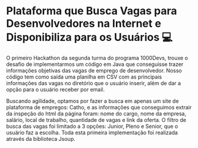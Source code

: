 # Plataforma que Busca Vagas para Desenvolvedores na Internet e Disponibiliza para os Usuários 💻

O primeiro Hackathon da segunda turma do programa 1000Devs, trouxe o desafio de implementarmos um código em Java que conseguisse trazer informações objetivas das vagas de emprego de desenvolvedor. Nosso código tem como saída uma planilha em CSV com as principais informações das vagas no diretório que o usuário inserir, além de dar a opção para o usuário receber por email.

Buscando agilidade, optamos por fazer a busca em apenas um site de plataforma de empregos: Catho, e as informações que conseguimos extrair da inspeção do html da página foram: nome do cargo, nome da empresa, salário, local de trabalho, quantidade de vagas e link da oferta. O filtro de busca das vagas foi limitado a 3 opções: Junior, Pleno e Senior, que o usuário faz a escolha. Toda esta primeira implementação foi realizada através da biblioteca Jsoup. 
